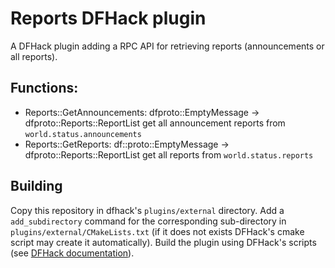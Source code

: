 Reports DFHack plugin
=====================

A DFHack plugin adding a RPC API for retrieving reports (announcements or all reports).

Functions:
----------

 * Reports::GetAnnouncements: dfproto::EmptyMessage → dfproto::Reports::ReportList
   get all announcement reports from `world.status.announcements`
 * Reports::GetReports: df::proto::EmptyMessage → dfproto::Reports::ReportList
   get all reports from `world.status.reports`

Building
--------

Copy this repository in dfhack's `plugins/external` directory. Add a `add_subdirectory` command for the corresponding sub-directory in `plugins/external/CMakeLists.txt` (if it does not exists DFHack's cmake script may create it automatically). Build the plugin using DFHack's scripts (see [DFHack documentation](https://docs.dfhack.org/en/latest/docs/dev/compile/index.html)).
